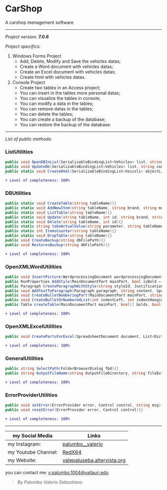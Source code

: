 # CarShop 

A carshop menagement software

--------------------------------
*Project version: __7.0.6__*

*Project specifics:*
1. Windows Forms Project
	- Add, Delete, Modify and Save the vehicles datas;
	- Create a Word document with vehicles datas;
	- Create an Excel document with vehicles datas;
	- Create html with vehicles datas.
2. Console Project
	- Create two tables in an Access project;
	- You can insert in the tables more personal datas;
	- You can visualize the tables in console;
	- You can modify a data in the tables;
	- You can remove datas in the tables;
	- You can delete the tables;
	- You can create a backup of the database;
	- You can restore the backup of the database.

--------------------------------

*List of public methods:*
### ListUtilities
```csharp
public void OpenDBInList(SerializableBindingList<Vehicles> list, string connStr){}
public void UpdateDb(SerializableBindingList<Vehicles> list, string connStr){}
public static void CreateHtml(SerializableBindingList<Veicoli> objectList, string pathName, string skeletonPathName = @".\www\index-skeleton.html"){}
```
```diff
+ Level of completeness: 100%
```

### DBUtilities
```csharp
public static void CreateTable(string tableName){}
public static void AddNewItem(string tableName, string brand, string model, string color, int displacement, double powerKw, DateTime matriculation, bool isUsed, bool isKm0, int kmPercorsi, int price, int numAirbag, string saddleBrand){}
public static void ListTable(string tableName){}
public static void Update(string tableName, int id, string brand, string model, string color, int displacement, double powerKw, DateTime matriculation, bool isUsed, bool isKm0, int kmDone, int price, int numAirbag, string saddleBrand){}
public static void Delete(string tableName, int id){}
public static string takeActualValue(string parameter, string tableName, int id){}
public static int ItemsCounter(string tableName){}
public static void DropTable(string tableName){}
public void CreateBackup(string dbFilePath){}
public void RestoresBackup(string dbFilePath){}
```
```diff
+ Level of completeness: 100%
```

### OpenXMLWordUtilities
```csharp
public void InsertPicture(WordprocessingDocument wordprocessingDocument, string fileName){}
public RunProperties AddStyle(MainDocumentPart mainPart, bool isBold = false, bool isItalic = false, bool isUnderline = false, bool isOnlyRun = false, string styleId = "00", string styleName = "Default", string fontName = "Calibri", int fontSize = 12, string rgbColor = "000000", UnderlineValues underline = UnderlineValues.Single){}
public Paragraph CreateParagraphWithStyle(string styleId, JustificationValues justification = JustificationValues.Left){}
public void AddTextToParagraph(Paragraph paragraph, string content, SpaceProcessingModeValues space = SpaceProcessingModeValues.Default, RunProperties rpr = null){}
public void CreateBulletNumberingPart(MainDocumentPart mainPart, string bulletChar = "-"){}
public void CreateBulletOrNumberedList(int indentLeft, int indentHanging, List<Paragraph> paragraphs, string[] texts, bool isBullet = true){}
public Table createTable(MainDocumentPart mainPart, bool[] bolds, bool[] italics, bool[] underlines, string[] texts, JustificationValues[] justifications, int rows, int cell, string rgbColor = "000000", BorderValues borderValues = BorderValues.Thick){}
```
```diff
+ Level of completeness: 100%
```

### OpenXMLExcelUtilities
```csharp
public void CreatePartsForExcel(SpreadsheetDocument document, List<Dictionary<string, string>> data){}
```
```diff
+ Level of completeness: 100%
```

### GeneralUtilities
```csharp
public string SelectPath(FolderBrowserDialog fbd){}
public string OutputFileName(string OutputFileDirectory, string fileExtension){}
```
```diff
+ Level of completeness: 100%
```

### ErrorProviderUtilities
```csharp
public void setError(ErrorProvider error, Control control, string msg){}
public void resetError(ErrorProvider error, Control control){}
```
```diff
+ Level of completeness: 100%
```

--------------------------------

my Social Media | Links
------------- | ------------------------------------------------------------------
my Instagram: | [palumbo__valerio](https://www.instagram.com/palumbo__valerio/)
my Youtube Channel: | [RedX64](https://www.youtube.com/channel/UCWOLxDm6jrNPUvrkjsRmscg?view_as=subscriber)
my Website: | [valepaluseba.altervista.org](https://valepaluseba.altervista.org/)

you can contact me: v.palumbo.1004@vallauri.edu

>*By Palumbo Valerio Sebastiano*
